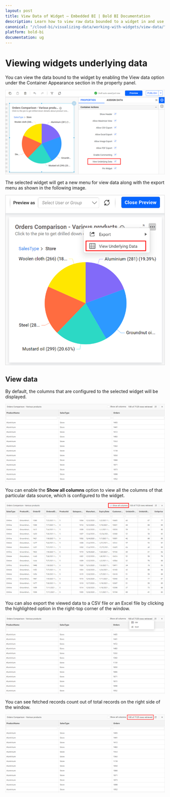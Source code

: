 ```yaml
---
layout: post
title: View Data of Widget – Embedded BI | Bold BI Documentation
description: Learn how to view raw data bounded to a widget in and use its different export options in Bold BI Embedded dashboard.
canonical: "/cloud-bi/visualizing-data/working-with-widgets/view-data/"
platform: bold-bi
documentation: ug
---
```


# Viewing widgets underlying data

You can view the data bound to the widget by enabling the View data option under the Container Appearance section in the property panel.

![view data option](/static/assets/embedded/visualizing-data/working-with-widgets/images/viewdataoptionindesigner.png#max-width=68%)

The selected widget will get a new menu for view data along with the export menu as shown in the following image.

![view data menu](/static/assets/embedded/visualizing-data/working-with-widgets/images/viewdataoptionincontrolmenu.png#max-width=40%)

## View data

By default, the columns that are configured to the selected widget will be displayed.

![view data wigdet columns](/static/assets/embedded/visualizing-data/working-with-widgets/images/viewdatadefaultcolumns.png#max-width=85%)

You can enable the **Show all columns** option to view all the columns of that particular data source, which is configured to the widget.

![view data all columns](/static/assets/embedded/visualizing-data/working-with-widgets/images/viewdataallcolumns.png#max-width=85%)

You can also export the viewed data to a CSV file or an Excel file by clicking the highlighted option in the right-top corner of the window.

![view data export](/static/assets/embedded/visualizing-data/working-with-widgets/images/viewdataexportmenu.png#max-width=85%)

You can see fetched records count out of total records on the right side of the window.
 
 ![total records count in viewunderlying data](/static/assets/embedded/visualizing-data/working-with-widgets/images/viewdatacountmessage.png#max-width=85%)